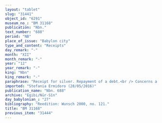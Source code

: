 ```yaml
---
layout: "tablet"
slug: "31441"
object_id: "6291"
museum_no_: "BM 31168"
publication: "Nbn."
text_number: "688"
period: "NB"
place_of_issue: "Babylon city"
type_and_content: "Receipts"
day_remark: "-"
month: "XII"
month_remark: "-"
year: "12"
year_remark: "-"
king: "Nbn"
king_remark: "-"
paraphrase: "Receipt for silver. Repayment of a debt.<br /> Concerns a claim for 1 minas and 16 shekels of silver that <strong>A</strong>, mayor domo (<em>rab b</em><em>īti</em>) of (the crownprince) Bel&scaron;azar*, holds against <strong>C</strong>. It is a claim for the repayment of the capital amount of a debt and its interest, for which the debtor&#39;s plot of land between the Gates has been as pledge. <strong>A</strong> receives the said sum of silver from <strong>B</strong> on behalf of <strong>C</strong>. Names of 4 witnesses (including C, the debtor) and the scribe.<br /> *wr. Bēl-&scaron;arru-uṣur<br /> &nbsp;<br /> <strong>A </strong>= Nab&ucirc;-ṣābit-qātē, <em>rab bī</em><em>ti</em> of the crownprince Bel&scaron;azar; <strong>B </strong>= Itti-Marduk-balāṭu/Nab&ucirc;-ahhē-iddin//Egibi; <strong>C </strong>= Bēl-iddin/Bēl-&scaron;umu-i&scaron;kun//S&icirc;n-tabni"
imported: "Stefania Ermidoro (28/05/2016)"
publication_name: "Nbn. 688"
archive: "Egibi/Nūr-Sîn"
day_babylonian_: "27"
bibliography: "Reedition: Wunsch 2000, no. 121."
title: "BM 31168"
previous_item: "31444"
---
```

